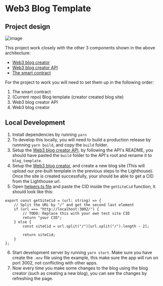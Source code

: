 # Web3 Blog Template

## Project design

![image](https://github.com/ychenz/web3-fvm-blog-template/assets/10768904/7b2ba761-6aeb-413a-aba6-46bb1bfa8f1d)

This project work closely with the other 3 components shown in the above architecture:

- [Web3 blog creator](https://github.com/ychenz/web3-blog-creator)
- [Web3 blog creator API](https://github.com/ychenz/web3-blog-creator-api)
- [The smart contract](https://github.com/ychenz/web3-blog-creator-tables-contract)

For the project to work you will need to set them up in the following order:

1. The smart contract
2. (Current repo) Blog template (creator created blog site)
3. Web3 blog creator API
4. Web3 blog creator

## Local Development

1. Install dependencies by running `yarn`
2. To develop this locally, you will need to build a production release by runnning `yarn build`, and copy the `build` folder.
3. Setup the [Web3 blog creator API](https://github.com/ychenz/web3-blog-creator-api), by following the API's README, you should have pasted the `build` folder to the API's root and rename it to `blog_template`.
4. Setup the [Web3 blog creator](https://github.com/ychenz/web3-blog-creator), and create a new blog site (This will upload our pre-built template in the previous steps to the Lighthouse). Once the site is created successfully, your should be able to get a CID from the Lighthouse url.
5. Open [helpers.ts file](https://github.com/ychenz/web3-fvm-blog-template/blob/main/src/helpers.ts) and paste the CID inside the `getSiteCid` function, it should look like this:
```
export const getSiteCid = (url: string) => {
    // Split the URL by "/" and get the second last element
    if (url === "http://localhost:3002/") {
        // TODO: Replace this with your own test site CID
        return "your CID";
    } else {
        const siteCid = url.split("/")[url.split("/").length - 2];

        return siteCid;
    }
};
```

6. Start development server by running `yarn start`. Make sure you have create the `.env` file using the example, this make sure the app will run on port 3002, not conflicting with other apps.
7. Now every time you make some changes to the blog using the blog creator (such as creating a new blog), you can see the changes by refreshing the page.
